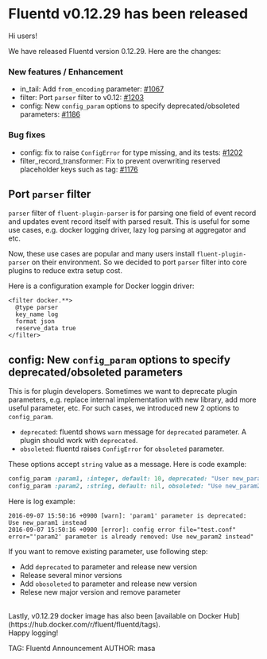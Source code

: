 # Fluentd v0.12.29 has been released

Hi users!

We have released Fluentd version 0.12.29.
Here are the changes:

### New features / Enhancement

* in\_tail: Add `from_encoding` parameter: [#1067](https://github.com/fluent/fluentd/pull/1067)
* filter: Port `parser` filter to v0.12: [#1203](https://github.com/fluent/fluentd/pull/1203)
* config: New `config_param` options to specify deprecated/obsoleted parameters: [#1186](https://github.com/fluent/fluentd/pull/1186)

### Bug fixes

* config: fix to raise `ConfigError` for type missing, and its tests: [#1202](https://github.com/fluent/fluentd/pull/1202)
* filter\_record\_transformer: Fix to prevent overwriting reserved placeholder keys such as tag: [#1176](https://github.com/fluent/fluentd/pull/1176)

## Port `parser` filter

`parser` filter of `fluent-plugin-parser` is for parsing one field of event record and updates event record itself with parsed result. This is useful for some use cases, e.g. docker logging driver, lazy log parsing at aggregator and etc.

Now, these use cases are popular and many users install `fluent-plugin-parser` on their environment. So we decided to port `parser` filter into core plugins to reduce extra setup cost.

Here is a configuration example for Docker loggin driver:

```aconf
<filter docker.**>
  @type parser
  key_name log
  format json
  reserve_data true
</filter>
```

## config: New `config_param` options to specify deprecated/obsoleted parameters

This is for plugin developers. Sometimes we want to deprecate plugin parameters, e.g. replace internal implementation with new library, add more useful parameter, etc. For such cases, we introduced new 2 options to `config_param`.

- `deprecated`: fluentd shows `warn` message for `deprecated` parameter. A plugin should work with `deprecated`.
- `obsoleted`: fluentd raises `ConfigError` for `obsoleted` parameter.

These options accept `string` value as a message. Here is code example:

```ruby
config_param :param1, :integer, default: 10, deprecated: "User new_param1 instead"
config_param :param2, :string, default: nil, obsoleted: "Use new_param2 instead"
```

Here is log example:

```
2016-09-07 15:50:16 +0900 [warn]: 'param1' parameter is deprecated: Use new_param1 instead
2016-09-07 15:50:16 +0900 [error]: config error file="test.conf" error="'param2' parameter is already removed: Use new_param2 instead"
```

If you want to remove existing parameter, use following step:

- Add `deprecated` to parameter and release new version
- Release several minor versions
- Add `obosoleted` to parameter and release new version
- Relese new major version and remove parameter


<br />
Lastly, v0.12.29 docker image has also been [available on Docker Hub](https://hub.docker.com/r/fluent/fluentd/tags).

<br />
Happy logging!


TAG: Fluentd Announcement
AUTHOR: masa
